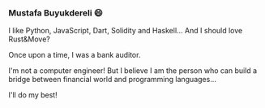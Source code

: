 ### Mustafa Buyukdereli 😄

I like Python, JavaScript, Dart, Solidity and Haskell... And I should love Rust&Move?

Once upon a time, I was a bank auditor. 

I'm not a computer engineer! But I believe I am the person who can build a bridge between financial world and programming languages... 

I'll do my best!

